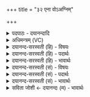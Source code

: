 +++
title = "३२ एना वोऽअग्निम्"

+++
<details><summary>पदपाठः - दयानन्दादि</summary>

ए॒ना। वः॒। अ॒ग्निम्। नम॑सा। ऊ॒र्जः। नपा॑तम्। आ। हु॒वे॒। प्रि॒यम्। चेति॑ष्ठम्। अ॒र॒तिम्। स्व॒ध्व॒रमिति॑ सुऽअ॒ध्व॒रम्। विश्व॑स्य। दू॒तम्। अ॒मृत॑म्। ३२।
</details>

<details><summary>अधिमन्त्रम् (VC)</summary>

- अग्निर्देवता
- परमेष्ठी ऋषिः
- विराड् बृहती
- मध्यमः
</details>

<details><summary>दयानन्द-सरस्वती (हि) - विषयः</summary>

फिर वह कैसा हो, यह विषय अगले मन्त्र में कहा है ॥
</details>

<details><summary>दयानन्द-सरस्वती (हि) - पदार्थः</summary>

पदार्थान्वयभाषाः -  हे मनुष्यो ! जैसे मैं (वः) तुम्हारे लिये (एना) उस पूर्वोक्त (नमसा) ग्रहण के योग्य अन्न से (नपातम्) दृढ़ स्वभाव (प्रियम्) प्रीतिकारक (चेतिष्ठम्) अत्यन्त चेतनता करानेहारे (अरतिम्) चेतनता रहित (स्वध्वरम्) अच्छे रक्षणीय व्यवहारों से युक्त (अमृतम्) कारणरूप से नित्य (विश्वस्य) सम्पूर्ण जगत् के (दूतम्) सब ओर चलनेहारे (अग्निम्) बिजुली को और (ऊर्जः) पराक्रमों को (आहुवे) स्वीकार करूँ, वैसे तुम लोग भी मेरे लिये ग्रहण करो ॥३२ ॥
</details>

<details><summary>दयानन्द-सरस्वती (हि) - भावार्थः</summary>

भावार्थभाषाः -  हे मनुष्यो ! हम लोग तुम्हारे लिये जो अग्नि आदि की विद्या प्रसिद्ध करें, उनको तुम लोग स्वीकार करो ॥३२ ॥
</details>

<details><summary>दयानन्द-सरस्वती (सं) - विषयः</summary>

पुनः स कीदृश इत्याह ॥
</details>

<details><summary>दयानन्द-सरस्वती (सं) - पदार्थः</summary>

पदार्थान्वयभाषाः -  हे मनुष्याः ! यथाऽहं वो युष्मभ्यमेना नमसा नपातं प्रियं चेतिष्ठं स्वध्वरमरतिममृतं विश्वस्य दूतमग्निमूर्जश्चाहुवे तथा यूयं मह्यं जुहुत ॥३२ ॥
</details>

<details><summary>दयानन्द-सरस्वती (सं) - भावार्थः</summary>

भावार्थभाषाः -  हे मनुष्याः ! वयं युष्मदर्थं या अग्न्यादिविद्याः प्रकटयेम, ता यूयं स्वीकुरुत ॥३२ ॥
</details>

<details><summary>सविता जोशी ← दयानन्दः (म) - भावार्थः</summary>

भावार्थभाषाः -  हे माणसांनो ! आम्ही तुमच्यासाठी अग्नी इत्यादीसंबंधी जी विद्या प्रकट करतो त्याचा तुम्ही अंगीकार करा.
</details>